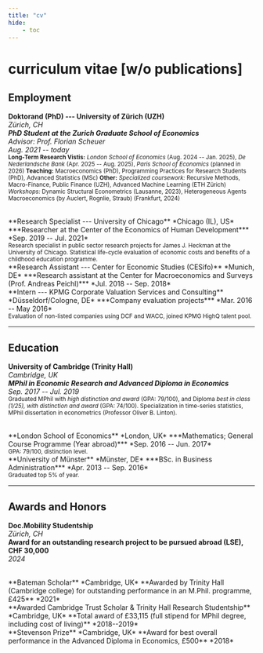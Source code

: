```yaml
---
title: "cv"
hide: 
    - toc
---
```


# **curriculum vitae** [w/o publications]


## **Employment**

**Doktorand (PhD) --- University of Zürich (UZH)**  
*Zürich, CH*  
***PhD Student at the Zurich Graduate School of Economics***  
*Advisor: Prof. Florian Scheuer*  
*Aug. 2021 -- today*
<br><small>
**Long-Term Research Vistis:** *London School of Economics* (Aug. 2024 -- Jan. 2025), *De Nederlandsche Bank* (Apr. 2025 -- Aug. 2025), *Paris School of Economics* (planned in 2026)
**Teaching:** Macroeconomics (PhD), Programming Practices for Research Students (PhD), Advanced Statistics (MSc)
**Other:**
    *Specialized coursework:* Recursive Methods, Macro-Finance, Public Finance (UZH), Advanced Machine Learning (ETH Zürich)
    *Workshops:* Dynamic Structural Econometrics (Lausanne, 2023), Heterogeneous Agents Macroeconomics (by Auclert, Rognlie, Straub) (Frankfurt, 2024)
</small>

<br>
**Research Specialist --- University of Chicago**  
*Chicago (IL), US*  
***Researcher at the Center of the Economics of Human Development***  
*Sep. 2019 -- Jul. 2021*<br><small>
Research specialist in public sector research projects for James J. Heckman at the University of Chicago.
Statistical life-cycle evaluation of economic costs and benefits of a childhood education programme.
</small>

<br>
**Research Assistant --- Center for Economic Studies (CESifo)**  
*Munich, DE*  
***Research assistant at the Center for Macroeconomics and Surveys (Prof. Andreas Peichl)***  
*Jul. 2018 -- Sep. 2018*

<br>
**Intern --- KPMG Corporate Valuation Services and Consulting**  
*Düsseldorf/Cologne, DE*  
***Company evaluation projects***  
*Mar. 2016 -- May 2016* <br><small>
Evaluation of non-listed companies using DCF and WACC, joined KPMG HighQ talent pool.
</small>

---
## **Education**

**University of Cambridge (Trinity Hall)**  
*Cambridge, UK*  
***MPhil in Economic Research and Advanced Diploma in Economics***  
*Sep. 2017 -- Jul. 2019*
<br><small>
Graduated MPhil with *high distinction and award* (GPA: 79/100), and Diploma *best in class (1/25), with distinction and award* (GPA: 74/100).
Specialization in time-series statistics, MPhil dissertation in econometrics (Professor Oliver B. Linton).<!--: *Unjust Ranks: Estimating inequality in the US with spatially disaggregated data*, fourth best dissertation of the year. -->
</small>

<br>
**London School of Economics**  
*London, UK*  
***Mathematics; General Course Programme (Year abroad)***  
*Sep. 2016 -- Jun. 2017*<br><small>
GPA: 79/100, distinction level.
</small>

<br>
**University of Münster**  
*Münster, DE*  
***BSc. in Business Administration***  
*Apr. 2013 -- Sep. 2016*
<br><small>
Graduated top 5% of year.
</small>

---
## **Awards and Honors**

**Doc.Mobility Studentship**  
*Zürich, CH*  
**Award for an outstanding research project to be pursued abroad (LSE), CHF 30,000**  
*2024*

<br>
**Bateman Scholar**  
*Cambridge, UK*  
**Awarded by Trinity Hall (Cambridge college) for outstanding performance in an M.Phil. programme, £425**  
*2021*

<br>
**Awarded Cambridge Trust Scholar & Trinity Hall Research Studentship**  
*Cambridge, UK*  
**Total award of £33,115 (full stipend for MPhil degree, including cost of living)**  
*2018--2019*

<br>
**Stevenson Prize**  
*Cambridge, UK*  
**Award for best overall performance in the Advanced Diploma in Economics, £500**  
*2018*